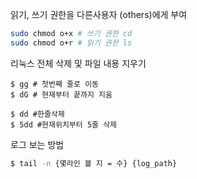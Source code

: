 

읽기, 쓰기 권한을 다른사용자 (others)에게 부여

```bash
sudo chmod o+x # 쓰기 권한 cd 
sudo chmod o+r # 읽기 권한 ls
```


리눅스 전체 삭제 및 파일 내용 지우기

```vi
$ gg # 첫번째 줄로 이동
$ dG # 현재부터 끝까지 지움
```

```vi
$ dd #한줄삭제
$ 5dd #현재위치부터 5줄 삭제
```


로그 보는 방법

```bash
$ tail -n {몇라인 볼 지 = 수} {log_path}
```